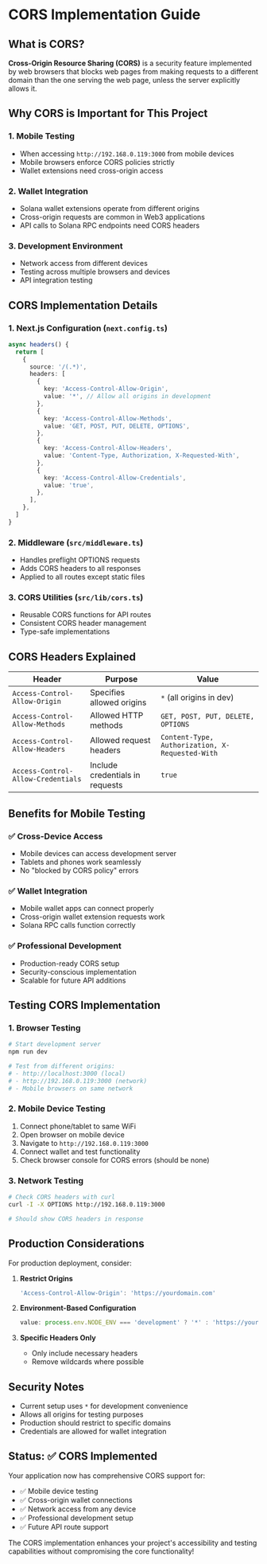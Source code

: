 # CORS Implementation Guide

## What is CORS?

**Cross-Origin Resource Sharing (CORS)** is a security feature implemented by web browsers that blocks web pages from making requests to a different domain than the one serving the web page, unless the server explicitly allows it.

## Why CORS is Important for This Project

### 1. **Mobile Testing**
- When accessing `http://192.168.0.119:3000` from mobile devices
- Mobile browsers enforce CORS policies strictly
- Wallet extensions need cross-origin access

### 2. **Wallet Integration**
- Solana wallet extensions operate from different origins
- Cross-origin requests are common in Web3 applications
- API calls to Solana RPC endpoints need CORS headers

### 3. **Development Environment**
- Network access from different devices
- Testing across multiple browsers and devices
- API integration testing

## CORS Implementation Details

### 1. **Next.js Configuration** (`next.config.ts`)
```typescript
async headers() {
  return [
    {
      source: '/(.*)',
      headers: [
        {
          key: 'Access-Control-Allow-Origin',
          value: '*', // Allow all origins in development
        },
        {
          key: 'Access-Control-Allow-Methods',
          value: 'GET, POST, PUT, DELETE, OPTIONS',
        },
        {
          key: 'Access-Control-Allow-Headers',
          value: 'Content-Type, Authorization, X-Requested-With',
        },
        {
          key: 'Access-Control-Allow-Credentials',
          value: 'true',
        },
      ],
    },
  ]
}
```

### 2. **Middleware** (`src/middleware.ts`)
- Handles preflight OPTIONS requests
- Adds CORS headers to all responses
- Applied to all routes except static files

### 3. **CORS Utilities** (`src/lib/cors.ts`)
- Reusable CORS functions for API routes
- Consistent CORS header management
- Type-safe implementations

## CORS Headers Explained

| Header | Purpose | Value |
|--------|---------|--------|
| `Access-Control-Allow-Origin` | Specifies allowed origins | `*` (all origins in dev) |
| `Access-Control-Allow-Methods` | Allowed HTTP methods | `GET, POST, PUT, DELETE, OPTIONS` |
| `Access-Control-Allow-Headers` | Allowed request headers | `Content-Type, Authorization, X-Requested-With` |
| `Access-Control-Allow-Credentials` | Include credentials in requests | `true` |

## Benefits for Mobile Testing

### ✅ **Cross-Device Access**
- Mobile devices can access development server
- Tablets and phones work seamlessly
- No "blocked by CORS policy" errors

### ✅ **Wallet Integration**
- Mobile wallet apps can connect properly
- Cross-origin wallet extension requests work
- Solana RPC calls function correctly

### ✅ **Professional Development**
- Production-ready CORS setup
- Security-conscious implementation
- Scalable for future API additions

## Testing CORS Implementation

### 1. **Browser Testing**
```bash
# Start development server
npm run dev

# Test from different origins:
# - http://localhost:3000 (local)
# - http://192.168.0.119:3000 (network)
# - Mobile browsers on same network
```

### 2. **Mobile Device Testing**
1. Connect phone/tablet to same WiFi
2. Open browser on mobile device
3. Navigate to `http://192.168.0.119:3000`
4. Connect wallet and test functionality
5. Check browser console for CORS errors (should be none)

### 3. **Network Testing**
```bash
# Check CORS headers with curl
curl -I -X OPTIONS http://192.168.0.119:3000

# Should show CORS headers in response
```

## Production Considerations

For production deployment, consider:

1. **Restrict Origins**
   ```typescript
   'Access-Control-Allow-Origin': 'https://yourdomain.com'
   ```

2. **Environment-Based Configuration**
   ```typescript
   value: process.env.NODE_ENV === 'development' ? '*' : 'https://yourdomain.com'
   ```

3. **Specific Headers Only**
   - Only include necessary headers
   - Remove wildcards where possible

## Security Notes

- Current setup uses `*` for development convenience
- Allows all origins for testing purposes
- Production should restrict to specific domains
- Credentials are allowed for wallet integration

## Status: ✅ CORS Implemented

Your application now has comprehensive CORS support for:
- ✅ Mobile device testing
- ✅ Cross-origin wallet connections  
- ✅ Network access from any device
- ✅ Professional development setup
- ✅ Future API route support

The CORS implementation enhances your project's accessibility and testing capabilities without compromising the core functionality!
